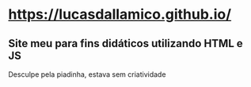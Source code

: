 
# https://lucasdallamico.github.io/
## Site meu para fins didáticos utilizando HTML e JS
Desculpe pela piadinha, estava sem criatividade

